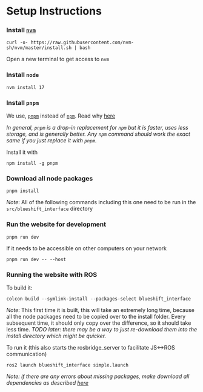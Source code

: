 # Setup Instructions
### Install [`nvm`](https://github.com/nvm-sh/nvm)
```
curl -o- https://raw.githubusercontent.com/nvm-sh/nvm/master/install.sh | bash
```

Open a new terminal to get access to `nvm`

### Install `node`
```
nvm install 17
```

### Install `pnpm`
We use, [`pnpm`](https://github.com/pnpm/pnpm) instead of [`npm`](https://www.npmjs.com/about). Read why [here](https://betterprogramming.pub/the-case-for-pnpm-over-npm-or-yarn-2b221607119)

_In general, `pnpm` is a drop-in replacement for `npm` but it is faster, uses less storage, and is generally better.
Any `npm` command should work the exact same if you just replace it with `pnpm`._

Install it with 
```
npm install -g pnpm
```


### Download all node packages
```
pnpm install
```
_Note_: All of the following commands including this one need to be run in the `src/blueshift_interface` directory

### Run the website for development
```
pnpm run dev
```
If it needs to be accessible on other computers on your network
```
pnpm run dev -- --host
```

### Running the website with ROS
To build it:
```
colcon build --symlink-install --packages-select blueshift_interface
```
_Note_: This first time it is built, this will take an extremely long time, because all the node packages need to be copied over to the install folder. Every subsequent time, it should only copy over the difference, so it should take less time. _TODO later: there may be a way to just re-download them into the install directory which might be quicker._


To run it (this also starts the rosbridge_server to facilitate JS<->ROS communication)
```
ros2 launch blueshift_interface simple.launch
```

_Note: if there are any errors about missing packages, make download all dependencies as described [here](../../README.md#install-dependencies)_
